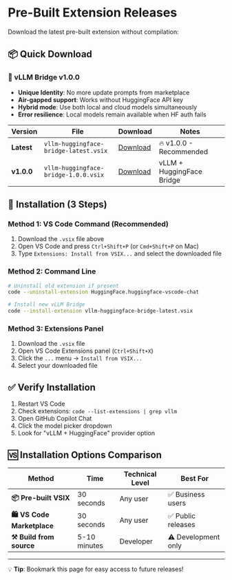 # Pre-Built Extension Releases

Download the latest pre-built extension without compilation:

## 📦 **Quick Download**

### 🎉 vLLM Bridge v1.0.0
- **Unique Identity**: No more update prompts from marketplace
- **Air-gapped support**: Works without HuggingFace API key
- **Hybrid mode**: Use both local and cloud models simultaneously
- **Error resilience**: Local models remain available when HF auth fails

| Version | File | Download | Notes |
|---------|------|----------|-------|
| **Latest** | `vllm-huggingface-bridge-latest.vsix` | [Download](./vllm-huggingface-bridge-latest.vsix) | 🔥 v1.0.0 - Recommended |
| **v1.0.0** | `vllm-huggingface-bridge-1.0.0.vsix` | [Download](./vllm-huggingface-bridge-1.0.0.vsix) | vLLM + HuggingFace Bridge |

## 🚀 **Installation (3 Steps)**

### Method 1: VS Code Command (Recommended)
1. Download the `.vsix` file above
2. Open VS Code and press `Ctrl+Shift+P` (or `Cmd+Shift+P` on Mac)
3. Type `Extensions: Install from VSIX...` and select the downloaded file

### Method 2: Command Line
```bash
# Uninstall old extension if present
code --uninstall-extension HuggingFace.huggingface-vscode-chat

# Install new vLLM Bridge
code --install-extension vllm-huggingface-bridge-latest.vsix
```

### Method 3: Extensions Panel
1. Download the `.vsix` file
2. Open VS Code Extensions panel (`Ctrl+Shift+X`)
3. Click the `...` menu → `Install from VSIX...`
4. Select your downloaded file

## ✅ **Verify Installation**
1. Restart VS Code
2. Check extensions: `code --list-extensions | grep vllm`
3. Open GitHub Copilot Chat
4. Click the model picker dropdown
5. Look for "vLLM + HuggingFace" provider option

## 🆚 **Installation Options Comparison**

| Method | Time | Technical Level | Best For |
|--------|------|----------------|----------|
| **📦 Pre-built VSIX** | 30 seconds | Any user | ✅ Business users |
| **🛍️ VS Code Marketplace** | 30 seconds | Any user | ✅ Public releases |
| **⚒️ Build from source** | 5-10 minutes | Developer | ⚠️ Development only |

---

💡 **Tip**: Bookmark this page for easy access to future releases!